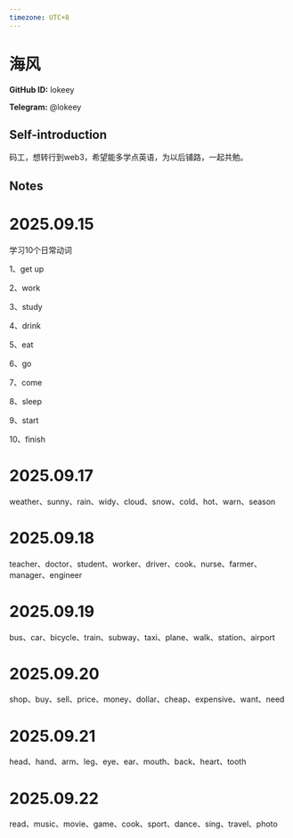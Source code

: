```yaml
---
timezone: UTC+8
---
```


# 海风

**GitHub ID:** lokeey

**Telegram:** @lokeey

## Self-introduction

码工，想转行到web3，希望能多学点英语，为以后铺路，一起共勉。

## Notes
<!-- Content_START -->
# 2025.09.15
<!-- DAILY_CHECKIN_2025-09-15_START -->
学习10个日常动词

1、get up

2、work

3、study

4、drink

5、eat

6、go

7、come

8、sleep

9、start

10、finish
<!-- DAILY_CHECKIN_2025-09-15_END -->


# 2025.09.17
<!-- DAILY_CHECKIN_2025-09-17_START -->
weather、sunny、rain、widy、cloud、snow、cold、hot、warn、season
<!-- DAILY_CHECKIN_2025-09-17_END -->


# 2025.09.18
<!-- DAILY_CHECKIN_2025-09-18_START -->
teacher、doctor、student、worker、driver、cook、nurse、farmer、manager、engineer
<!-- DAILY_CHECKIN_2025-09-18_END -->


# 2025.09.19
<!-- DAILY_CHECKIN_2025-09-19_START -->
bus、car、bicycle、train、subway、taxi、plane、walk、station、airport
<!-- DAILY_CHECKIN_2025-09-19_END -->


# 2025.09.20
<!-- DAILY_CHECKIN_2025-09-20_START -->
shop、buy、sell、price、money、dollar、cheap、expensive、want、need
<!-- DAILY_CHECKIN_2025-09-20_END -->


# 2025.09.21
<!-- DAILY_CHECKIN_2025-09-21_START -->
head、hand、arm、leg、eye、ear、mouth、back、heart、tooth
<!-- DAILY_CHECKIN_2025-09-21_END -->


# 2025.09.22
<!-- DAILY_CHECKIN_2025-09-22_START -->
read、music、movie、game、cook、sport、dance、sing、travel、photo
<!-- DAILY_CHECKIN_2025-09-22_END -->
<!-- Content_END -->
